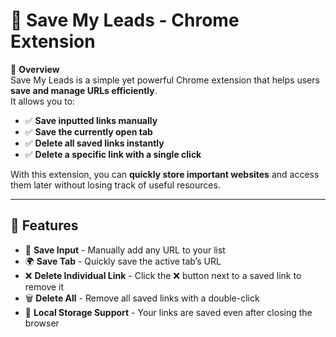 # 🚀 Save My Leads - Chrome Extension  

📌 **Overview**  
Save My Leads is a simple yet powerful Chrome extension that helps users **save and manage URLs efficiently**.  
It allows you to:  
- ✅ **Save inputted links manually**  
- ✅ **Save the currently open tab**  
- ✅ **Delete all saved links instantly**  
- ✅ **Delete a specific link with a single click**  

With this extension, you can **quickly store important websites** and access them later without losing track of useful resources.  

---

## 🎯 Features  
- 🎯 **Save Input** - Manually add any URL to your list  
- 🌍 **Save Tab** - Quickly save the active tab’s URL  
- ❌ **Delete Individual Link** - Click the ❌ button next to a saved link to remove it  
- 🗑 **Delete All** - Remove all saved links with a double-click  
- 💾 **Local Storage Support** - Your links are saved even after closing the browser  
